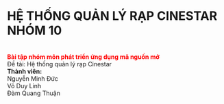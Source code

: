 <h1>HỆ THỐNG QUẢN LÝ RẠP CINESTAR NHÓM 10</h1><BR>
<b  style="color:red">Bài tập nhóm môn phát triển ứng dụng mã nguồn mở</b><br>
Đề tài: Hệ thống quản lý rạp Cinestar<br>
<b>Thành viên: </b><br>
    Nguyễn Minh Đức<br> 
    Võ Duy Linh <br>
    Đàm Quang Thuận <br>
